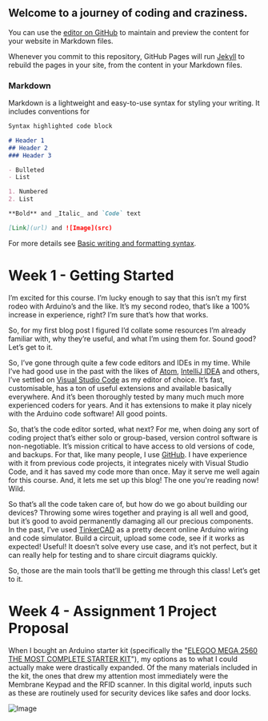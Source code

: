 ## Welcome to a journey of coding and craziness.

You can use the [editor on GitHub](https://github.com/Sabutour/Jordan-McDonald-DESN2010-Blog/edit/gh-pages/index.md) to maintain and preview the content for your website in Markdown files.

Whenever you commit to this repository, GitHub Pages will run [Jekyll](https://jekyllrb.com/) to rebuild the pages in your site, from the content in your Markdown files.

### Markdown

Markdown is a lightweight and easy-to-use syntax for styling your writing. It includes conventions for

```markdown
Syntax highlighted code block

# Header 1
## Header 2
### Header 3

- Bulleted
- List

1. Numbered
2. List

**Bold** and _Italic_ and `Code` text

[Link](url) and ![Image](src)
```

For more details see [Basic writing and formatting syntax](https://docs.github.com/en/github/writing-on-github/getting-started-with-writing-and-formatting-on-github/basic-writing-and-formatting-syntax).

# Week 1 - Getting Started

I’m excited for this course. I’m lucky enough to say that this isn’t my first rodeo with Arduino’s and the like. It’s my second rodeo, that’s like a 100% increase in experience, right? I’m sure that’s how that works.

So, for my first blog post I figured I’d collate some resources I’m already familiar with, why they’re useful, and what I’m using them for. Sound good? Let’s get to it.

So, I’ve gone through quite a few code editors and IDEs in my time. While I’ve had good use in the past with the likes of [Atom](https://atom.io/), [IntelliJ IDEA](https://www.jetbrains.com/idea/) and others, I’ve settled on [Visual Studio Code](https://code.visualstudio.com/) as my editor of choice. It’s fast, customisable, has a ton of useful extensions and available basically everywhere. And it’s been thoroughly tested by many much much more experienced coders for years. And it has extensions to make it play nicely with the Arduino code software! All good points.

So, that’s the code editor sorted, what next? For me, when doing any sort of coding project that’s either solo or group-based, version control software is non-negotiable. It’s mission critical to have access to old versions of code, and backups. For that, like many people, I use [GitHub](github.com). I have experience with it from previous code projects, it integrates nicely with Visual Studio Code, and it has saved my code more than once. May it serve me well again for this course. And, it lets me set up this blog! The one you're reading now! Wild.

So that’s all the code taken care of, but how do we go about building our devices? Throwing some wires together and praying is all well and good, but it’s good to avoid permanently damaging all our precious components. In the past, I’ve used [TinkerCAD](tinkercad.com) as a pretty decent online Arduino wiring and code simulator. Build a circuit, upload some code, see if it works as expected! Useful! It doesn’t solve every use case, and it’s not perfect, but it can really help for testing and to share circuit diagrams quickly.

So, those are the main tools that’ll be getting me through this class! Let’s get to it.

# Week 4 - Assignment 1 Project Proposal

When I bought an Arduino starter kit (specifically the "[ELEGOO MEGA 2560 THE MOST COMPLETE STARTER KIT](https://www.amazon.com.au/ELEGOO-Complete-Ultimate-Tutorial-Mega2560/dp/B01EWNUUUA)"), my options as to what I could actually make were drastically expanded. Of the many materials included in the kit, the ones that drew my attention most immediately were the Membrane Keypad and the RFID scanner. In this digital world, inputs such as these are routinely used for security devices like safes and door locks.

![Image](https://lh3.googleusercontent.com/keep-bbsk/AGk0z-O-FU08a1Sl5dLJFVcyVFm8GTzevg5kfHXwnKLY8KYj18yH5ZZqY5x5peRysUG3CYFA8xpZreCGFQxIDSe7ZFzJHiVDl9vuZSv9_DM=s512)
